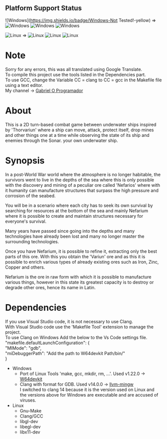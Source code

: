 ## Platform Support Status
![Windows](https://img.shields.io/badge/Windows-Not Tested!-yellow) => 
![Windows](https://img.shields.io/badge/Win32-Suported-green)
![Windows](https://img.shields.io/badge/WGL-Suported-green)
![Windows](https://img.shields.io/badge/OpenGL-Suported-green)  

![Linux](https://img.shields.io/badge/Linux-OK-green) =>
![Linux](https://img.shields.io/badge/X11-Suported-green) 
![Linux](https://img.shields.io/badge/EGL-Suported-green) 
![Linux](https://img.shields.io/badge/OpenGL-Suported-green)  

# Note
Sorry for any errors, this was all translated using Google Translate.  
To compile this project use the tools listed in the Dependencies part.  
To use GCC, change the Variable CC = clang to CC = gcc in the Makefile file using a text editor.  
My channel -> [Gabriel O Programador](https://www.youtube.com/@gabriel-oprogramador)

# About
This is a 2D turn-based combat game between underwater ships inspired by 'Thorvariun' where a ship can move, attack, protect itself, drop mines and other things one at a time while observing the state of its ship and enemies through the Sonar. your own underwater ship.

# Synopsis
In a post-World War world where the atmosphere is no longer habitable, the survivors went to live in the depths of the sea where this is only possible with the discovery and mining of a peculiar ore called 'Nefarios' where with it humanity can manufacture structures that surpass the high pressure and corrosion of the seabed.  

You will be in a scenario where each city has to seek its own survival by searching for resources at the bottom of the sea and mainly Nefarium where it is possible to create and maintain structures necessary for everyone's survival.  

Many years have passed since going into the depths and many technologies have already been lost and many no longer master the surrounding technologies.  

Once you have Nefarium, it is possible to refine it, extracting only the best parts of this ore. With this you obtain the 'Variun' ore and as this it is possible to enrich various types of already existing ores such as Iron, Zinc, Copper and others.  

Nefarium is the ore in raw form with which it is possible to manufacture various things, however in this state its greatest capacity is to destroy or degrade other ores, hence its name in Latin.  

# Dependencies
If you use Visual Studio code, it is not necessary to use Clang.  
With Visual Studio code use the 'Makefile Tool' extension to manage the project.  
To use Clang on Windows Add the below to the Vs Code settings file.  
    "makefile.defaultLaunchConfiguration": {  
        "MIMode": "gdb",  
        "miDebuggerPath": "Add the path to W64devkit Path/bin/"  
    }  
* Windows
    + Port of Linux Tools 'make, gcc, mkdir, rm, ...'. Used v1.22.0 -> [W64devkit](https://github.com/skeeto/w64devkit/releases)
    + Clang with format for GDB. Used v14.0.0 -> [llvm-mingw](https://github.com/mstorsjo/llvm-mingw/releases)  
    I switched to clang 14 because it is the version used on Linux and the versions above for Windows are executable and are accused of viruses.
* Linux
    + Gnu-Make
    + Clang/GCC
    + libgl-dev
    + libegl-dev
    + libx11-dev


